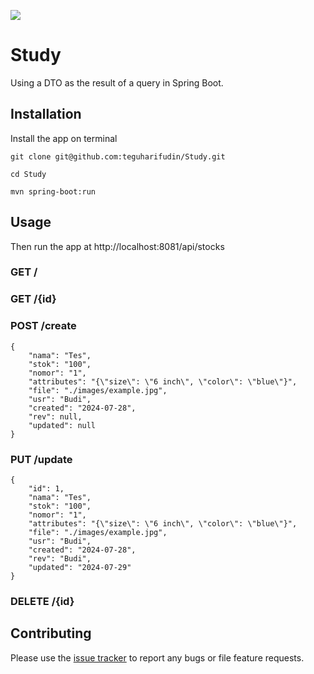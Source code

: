 ![](https://www.teguharief.com/img/teguh-arief.png)

# Study

Using a DTO as the result of a query in Spring Boot.

## Installation

Install the app on terminal

```
git clone git@github.com:teguharifudin/Study.git
```
```
cd Study
```
```
mvn spring-boot:run
```

## Usage

Then run the app at http://localhost:8081/api/stocks

### GET /

### GET /{id}

### POST /create
```
{
    "nama": "Tes",
    "stok": "100",
    "nomor": "1",
    "attributes": "{\"size\": \"6 inch\", \"color\": \"blue\"}",
    "file": "./images/example.jpg",
    "usr": "Budi",
    "created": "2024-07-28",
    "rev": null,
    "updated": null
}
```

### PUT /update
```
{
    "id": 1,
    "nama": "Tes",
    "stok": "100",
    "nomor": "1",
    "attributes": "{\"size\": \"6 inch\", \"color\": \"blue\"}",
    "file": "./images/example.jpg",
    "usr": "Budi",
    "created": "2024-07-28",
    "rev": "Budi",
    "updated": "2024-07-29"
}
```

### DELETE /{id}

## Contributing

Please use the [issue tracker](https://github.com/teguharifudin/Study/issues) to report any bugs or file feature requests.
